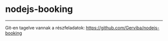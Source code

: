# nodejs-booking
---

Git-en tagelve vannak a részfeladatok: https://github.com/Gerviba/nodejs-booking

